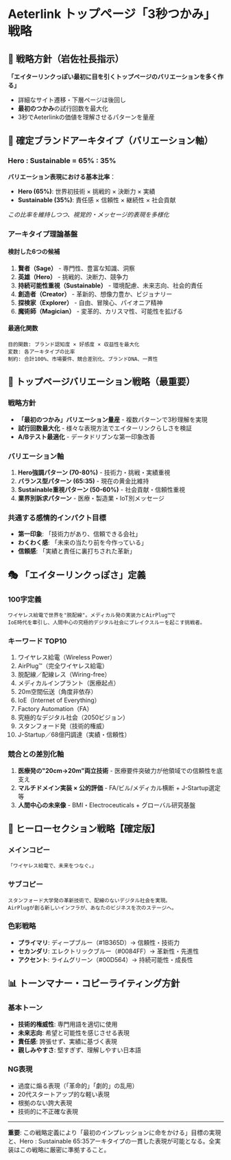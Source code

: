 # Aeterlink トップページ「3秒つかみ」戦略

## 🎯 **戦略方針（岩佐社長指示）**

**「エイターリンクっぽい最初に目を引くトップページのバリエーションを多く作る」**

- 詳細なサイト遷移・下層ページは後回し
- **最初のつかみ**の試行回数を最大化
- 3秒でAeterlinkの価値を理解させるパターンを量産

## 🎯 **確定ブランドアーキタイプ（バリエーション軸）**

### **Hero : Sustainable = 65% : 35%**

**バリエーション表現における基本比率**：
- **Hero (65%)**: 世界初技術 × 挑戦的 × 決断力 × 実績
- **Sustainable (35%)**: 責任感 × 信頼性 × 継続性 × 社会貢献

*この比率を維持しつつ、視覚的・メッセージ的表現を多様化*

### **アーキタイプ理論基盤**

#### **検討した6つの候補**
1. **賢者（Sage）** - 専門性、豊富な知識、洞察
2. **英雄（Hero）** - 挑戦的、決断力、競争力
3. **持続可能性重視（Sustainable）** - 環境配慮、未来志向、社会的責任
4. **創造者（Creator）** - 革新的、想像力豊か、ビジョナリー
5. **探検家（Explorer）** - 自由、冒険心、パイオニア精神
6. **魔術師（Magician）** - 変革的、カリスマ性、可能性を拡げる

#### **最適化関数**
```
目的関数: ブランド認知度 × 好感度 × 収益性を最大化
変数: 各アーキタイプの比率
制約: 合計100%、市場要件、競合差別化、ブランドDNA、一貫性
```

## 🎯 **トップページバリエーション戦略（最重要）**

### **戦略方針**
- **「最初のつかみ」バリエーション量産** - 複数パターンで3秒理解を実現
- **試行回数最大化** - 様々な表現方法でエイターリンクらしさを検証
- **A/Bテスト最適化** - データドリブンな第一印象改善

### **バリエーション軸**
1. **Hero強調パターン (70-80%)** - 技術力・挑戦・実績重視
2. **バランス型パターン (65:35)** - 現在の黄金比維持
3. **Sustainable重視パターン (50-60%)** - 社会貢献・信頼性重視
4. **業界別訴求パターン** - 医療・製造業・IoT別メッセージ

### **共通する感情的インパクト目標**
- **第一印象**: 「技術力があり、信頼できる会社」
- **わくわく感**: 「未来の当たり前を今作っている」
- **信頼感**: 「実績と責任に裏打ちされた革新」

## 🎭 **「エイターリンクっぽさ」定義**

### **100字定義**
```
ワイヤレス給電で世界を"脱配線"。メディカル発の実装力とAirPlug™で
IoE時代を牽引し、人間中心の究極的デジタル社会にブレイクスルーを起こす挑戦者。
```

### **キーワード TOP10**
1. ワイヤレス給電（Wireless Power）
2. AirPlug™（完全ワイヤレス給電）
3. 脱配線／配線レス（Wiring-free）
4. メディカルインプラント（医療起点）
5. 20m空間伝送（角度非依存）
6. IoE（Internet of Everything）
7. Factory Automation（FA）
8. 究極的なデジタル社会（2050ビジョン）
9. スタンフォード発（技術的権威）
10. J-Startup／68億円調達（実績・信頼性）

### **競合との差別化軸**
1. **医療発の"20cm→20m"両立技術** - 医療要件突破力が他領域での信頼性を底支え
2. **マルチドメイン実装 × 公的評価** - FA/ビル/メディカル横断 + J-Startup選定等
3. **人間中心の未来像** - BMI・Electroceuticals + グローバル研究基盤

## 🎨 **ヒーローセクション戦略【確定版】**

### **メインコピー**
```
「ワイヤレス給電で、未来をつなぐ。」
```

### **サブコピー**
```
スタンフォード大学発の革新技術で、配線のないデジタル社会を実現。
AirPlugが創る新しいインフラが、あなたのビジネスを次のステージへ。
```

### **色彩戦略**
- **プライマリ**: ディープブルー（#1B365D）→ 信頼性・技術力
- **セカンダリ**: エレクトリックブルー（#0084FF）→ 革新性・先進性
- **アクセント**: ライムグリーン（#00D564）→ 持続可能性・成長性

## 📊 **トーンマナー・コピーライティング方針**

### **基本トーン**
- **技術的権威性**: 専門用語を適切に使用
- **未来志向**: 希望と可能性を感じさせる表現
- **責任感**: 誇張せず、実績に基づく表現
- **親しみやすさ**: 堅すぎず、理解しやすい日本語

### **NG表現**
- 過度に煽る表現（「革命的」「劇的」の乱用）
- 20代スタートアップ的な軽い表現
- 根拠のない誇大表現
- 技術的に不正確な表現

---

**重要**: この戦略定義により「最初のインプレッションに命をかける」目標の実現と、Hero : Sustainable 65:35アーキタイプの一貫した表現が可能となる。全実装はこの戦略に厳密に準拠すること。

